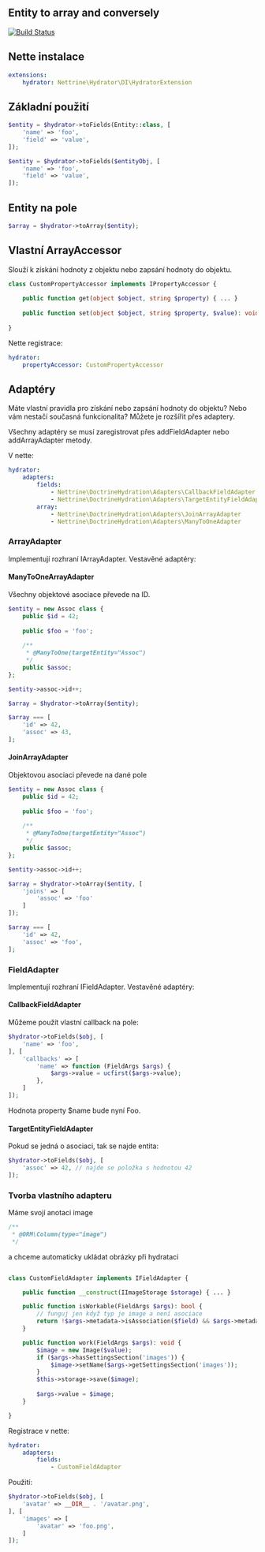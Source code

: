 ## Entity to array and conversely

[![Build Status](https://travis-ci.org/Nettrine/hydrator.svg?branch=master)](https://travis-ci.org/Nettrine/hydrator)

## Nette instalace

```yaml
extensions:
    hydrator: Nettrine\Hydrator\DI\HydratorExtension
```

## Základní použití

```php
$entity = $hydrator->toFields(Entity::class, [
	'name' => 'foo',
	'field' => 'value',
]);

$entity = $hydrator->toFields($entityObj, [
	'name' => 'foo',
	'field' => 'value',
]);
```

## Entity na pole

```php
$array = $hydrator->toArray($entity);
```

## Vlastní ArrayAccessor

Slouží k získání hodnoty z objektu nebo zapsání hodnoty do objektu.

```php
class CustomPropertyAccessor implements IPropertyAccessor {
	
	public function get(object $object, string $property) { ... }
	
	public function set(object $object, string $property, $value): void { ... }
	
}
```

Nette registrace:
```yaml
hydrator:
    propertyAccessor: CustomPropertyAccessor
```

## Adaptéry

Máte vlastní pravidla pro získání nebo zapsání hodnoty do objektu? Nebo vám nestačí současná
funkcionalita? Můžete je rozšířit přes adaptery. 

Všechny adaptéry se musí zaregistrovat přes addFieldAdapter nebo addArrayAdapter metody.

V nette:

```yaml
hydrator:
    adapters:
        fields:
            - Nettrine\DoctrineHydration\Adapters\CallbackFieldAdapter
            - Nettrine\DoctrineHydration\Adapters\TargetEntityFieldAdapter
        array:
            - Nettrine\DoctrineHydration\Adapters\JoinArrayAdapter
            - Nettrine\DoctrineHydration\Adapters\ManyToOneAdapter

```

### ArrayAdapter

Implementují rozhraní IArrayAdapter. Vestavěné adaptéry:

#### ManyToOneArrayAdapter
Všechny objektové asociace převede na ID.

```php
$entity = new Assoc class {
	public $id = 42;
	
	public $foo = 'foo';
	
	/**
	 * @ManyToOne(targetEntity="Assoc")
	 */
	public $assoc;
};

$entity->assoc->id++;

$array = $hydrator->toArray($entity);

$array === [
	'id' => 42,
	'assoc' => 43,
];
```

#### JoinArrayAdapter
Objektovou asociaci převede na dané pole

```php
$entity = new Assoc class {
	public $id = 42;
	
	public $foo = 'foo';
	
	/**
	 * @ManyToOne(targetEntity="Assoc")
	 */
	public $assoc;
};

$entity->assoc->id++;

$array = $hydrator->toArray($entity, [
	'joins' => [
		'assoc' => 'foo'
	]
]);

$array === [
	'id' => 42,
	'assoc' => 'foo',
];
```

### FieldAdapter

Implementují rozhraní IFieldAdapter. Vestavěné adaptéry:


#### CallbackFieldAdapter
Můžeme použít vlastní callback na pole:

```php
$hydrator->toFields($obj, [
	'name' => 'foo',
], [
	'callbacks' => [
		'name' => function (FieldArgs $args) {
		    $args->value = ucfirst($args->value);
		},
	] 
]);
```

Hodnota property $name bude nyní Foo.

#### TargetEntityFieldAdapter
Pokud se jedná o asociaci, tak se najde entita:

```php
$hydrator->toFields($obj, [
	'assoc' => 42, // najde se položka s hodnotou 42
]);
```

### Tvorba vlastního adapteru

Máme svojí anotaci image 

```php
/**
 * @ORM\Column(type="image")
 */
```

a chceme automaticky ukládat obrázky při hydrataci

```php

class CustomFieldAdapter implements IFieldAdapter {

	public function __construct(IImageStorage $storage) { ... }

	public function isWorkable(FieldArgs $args): bool {
		// funguj jen když typ je image a není asociace
		return !$args->metadata->isAssociation($field) && $args->metadata->getFieldMapping($field)['type'] === 'image';
	}

	public function work(FieldArgs $args): void {
		$image = new Image($value);
		if ($args->hasSettingsSection('images')) {
			$image->setName($args->getSettingsSection('images'));
		}
		$this->storage->save($image);
		
		$args->value = $image;
	}

}

```

Registrace v nette:

```yaml
hydrator:
    adapters:
        fields: 
            - CustomFieldAdapter
```

Použití:

```php
$hydrator->toFields($obj, [
	'avatar' => __DIR__ . '/avatar.png',
], [
	'images' => [
		'avatar' => 'foo.png',
	]
]);
```
